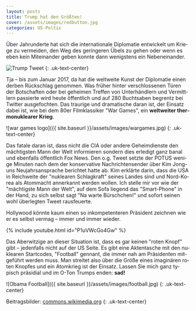 ```yaml
---
layout: posts
title: Trump hat den Größten!
cover: /assets/images/redbutton.jpg
categories: US-Poltix
---
```


Über Jahrun­d­er­te hat sich die in­ter­na­tio­na­le Di­plo­ma­tie ent­wi­ckelt um Krie­ge zu ver­mei­den, den Weg des ge­rin­ge­ren Übels zu ge­hen oder wenn es eben kein Mit­ein­an­der ge­ben konn­te dann we­nigs­tens ein Ne­ben­ein­an­der.

![Trump Tweet](https://4.bp.blogspot.com/-Q7py60Okvkw/WkyznqJ4KNI/AAAAAAAAJVs/PwkQtrwYgOI8DpWeLVOR6iHD4sl1EESbwCPcBGAYYCw/s1600/wargames.png)
{: .uk-text-center}

Tja – bis zum Ja­nu­ar 2017, da hat die welt­wei­te Kunst der Di­plo­ma­tie ei­nen der­ben Rück­schlag ge­nom­men. Was frü­her hin­ter ver­schlos­se­nen Tü­ren der Bot­schaf­ten oder bei ge­hei­men Tref­fen von Un­ter­händ­lern und Ver­mitt­lern pas­sier­te wird heu­te öf­fent­lich und auf 280 Buchts­aben be­grentz bei Twit­ter aus­ge­foch­ten. Das trau­ri­ge und dra­ma­ti­sche dar­an ist, der Ein­satz da­bei ist, wie bei dem 80er Film­klas­si­ker "War Ga­mes", ein **welt­wei­ter ther­mo­nu­klea­rer Krieg**.

![war games logo]({{ site.baseurl }}/assets/images/wargames.jpg)
{: .uk-text-center}

Das fa­ta­le dar­an ist, dass nicht die CIA oder an­de­re Ge­heim­diens­te den mäch­tigs­ten Mann der Welt in­for­mie­ren son­dern dies er­le­digt ganz ba­nal und eben­falls öf­fent­lich Fox News. Den o.g. Tweet setz­te der POTUS we­ni­ge Mi­nu­ten nach dem der kon­ser­va­ti­ve Nach­rich­ten­sen­der über Kim Jong-uns Neu­jahrs­an­spra­che be­rich­tet hat­te ab. Kim er­klär­te dar­in, dass die USA in Reich­wei­te der "nu­klea­ren Schlag­kraft" sei­nes Lan­des sind und Nord-Ko­rea als Atom­macht an­ner­kannt wer­den wol­len. Ich stel­le mir vor wie der "mäch­tigs­te Mann der Welt", auf dem Sofa lie­gend das "Smart-Pho­ne" in der Hand, zu sich selbst sagt "Na war­te Bürsch­chen!" und so­fort sei­nen wohl ­über­leg­ten Tweet raus­feu­er­te.

Hol­ly­wood könn­te kaum ei­nen so in­kom­pe­ten­te­ren Prä­si­dent zei­chnen wie er es selbst ver­mag – im­mer und im­mer wie­der.

{% include youtube.html id="P1uVWcGo4Gw" %}

Das Aber­wit­zi­ge an die­ser Si­tua­ti­on ist, dass es gar kei­nen "ro­ten Knopf" gibt – je­den­falls nicht auf der US Sei­te. Es gibt eine Ak­ten­ta­sche mit den nu­klea­ren Start­codes, "Foot­ball" gen­nant, die im­mer nah am Prä­si­den­ten mit­ge­führt wer­den muss. Man strei­tet also über die Grö­ße ei­nes ima­gi­nä­ren ro­ten Knop­fes und ein Atom­krieg ist der Ein­satz. Las­sen Sie mich ganz ty­pisch prä­si­di­al und im O-Ton Trumps en­den: **sad!**

![Obama Football]({{ site.baseurl }}/assets/images/football.jpg)
{: .uk-text-center}


Bei­trags­bil­der: [commons.wikimedia.org](https://​com­mons.wi­ki­me­dia.org)
{: .uk-text-center}